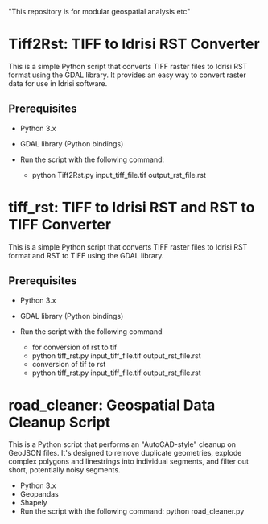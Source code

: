 "This repository is for modular geospatial analysis etc" 


# Tiff2Rst: TIFF to Idrisi RST Converter

This is a simple Python script that converts TIFF raster files to Idrisi RST format using the GDAL library. It provides an easy way to convert raster data for use in Idrisi software.

## Prerequisites

- Python 3.x
- GDAL library (Python bindings)

- Run the script with the following command:
	- python Tiff2Rst.py input_tiff_file.tif output_rst_file.rst


# tiff_rst: TIFF to Idrisi RST and RST to TIFF Converter

This is a simple Python script that converts TIFF raster files to Idrisi RST format and RST to TIFF using the GDAL library.

## Prerequisites

- Python 3.x
- GDAL library (Python bindings)

- Run the script with the following command
   - for conversion of rst to tif
   	- python tiff_rst.py input_tiff_file.tif output_rst_file.rst
   - conversion of tif to rst
   	- python tiff_rst.py input_tiff_file.tif output_rst_file.rst

# road_cleaner: Geospatial Data Cleanup Script
This is a Python script that performs an "AutoCAD-style" cleanup on GeoJSON files. It's designed to remove duplicate geometries, explode complex polygons and linestrings into individual segments, 
and filter out short, potentially noisy segments.
- Python 3.x
- Geopandas
- Shapely
- Run the script with the following command:
    	python road_cleaner.py
